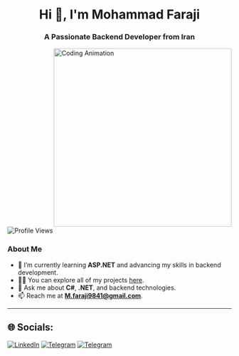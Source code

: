<h1 align="center">Hi 👋, I'm Mohammad Faraji</h1>
<h3 align="center">A Passionate Backend Developer from Iran</h3>

<img align="right" alt="Coding Animation" width="400" src="https://mir-s3-cdn-cf.behance.net/project_modules/hd/06f21a161921919.63cd7887d0a70.gif">

<p align="left"> <img src="https://komarev.com/ghpvc/?username=Mohammad-Faraji&label=Profile%20views&color=0e75b6&style=flat" alt="Profile Views" /> </p>

### About Me
- 🌱 I’m currently learning **ASP.NET** and advancing my skills in backend development.
- 👨‍💻 You can explore all of my projects [here](https://github.com/Mohammad-Faraji).
- 💬 Ask me about **C#**, **.NET**, and backend technologies.
- 📫 Reach me at **M.faraji9841@gmail.com**.
---


## 🌐 Socials:
[![LinkedIn](https://img.shields.io/badge/LinkedIn-0077B5?style=for-the-badge&logo=linkedin&logoColor=white)](https://www.linkedin.com/in/mohammadfaraji/)
[![Telegram](https://img.shields.io/badge/Telegram-2CA5E0?style=for-the-badge&logo=telegram&logoColor=white)](https://t.me/dotnet_iran98)
[![Telegram](https://img.shields.io/badge/Telegram-2CA5E0?style=for-the-badge&logo=telegram&logoColor=white)](https://Mamali2828i)
